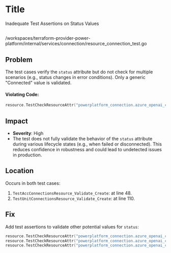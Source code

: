 # Title

Inadequate Test Assertions on Status Values

##

/workspaces/terraform-provider-power-platform/internal/services/connection/resource_connection_test.go

## Problem

The test cases verify the `status` attribute but do not check for multiple scenarios (e.g., status changes in error conditions). Only a generic "Connected" value is validated.

#### Violating Code:

```go
resource.TestCheckResourceAttr("powerplatform_connection.azure_openai_connection", "status.0", "Connected"),
```

## Impact

- **Severity**: High
- The test does not fully validate the behavior of the `status` attribute during various lifecycle states (e.g., when failed or disconnected). This reduces confidence in robustness and could lead to undetected issues in production.

## Location

Occurs in both test cases:

1. `TestAccConnectionsResource_Validate_Create`: at line 48.
2. `TestUnitConnectionsResource_Validate_Create`: at line 110.

## Fix

Add test assertions to validate other potential values for `status`:

```go
resource.TestCheckResourceAttr("powerplatform_connection.azure_openai_connection", "status.0", "Connected"),
resource.TestCheckResourceAttr("powerplatform_connection.azure_openai_connection", "status.0", "Disconnected"),
resource.TestCheckResourceAttr("powerplatform_connection.azure_openai_connection", "status.0", "Failed"),
```